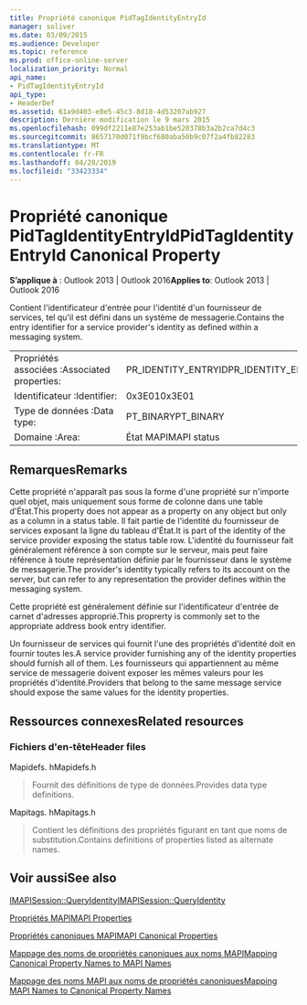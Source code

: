```yaml
---
title: Propriété canonique PidTagIdentityEntryId
manager: soliver
ms.date: 03/09/2015
ms.audience: Developer
ms.topic: reference
ms.prod: office-online-server
localization_priority: Normal
api_name:
- PidTagIdentityEntryId
api_type:
- HeaderDef
ms.assetid: 61a9d403-e0e5-45c3-8d18-4d53207ab927
description: Dernière modification le 9 mars 2015
ms.openlocfilehash: 099df2211e87e253ab1be520378b3a2b2ca7d4c3
ms.sourcegitcommit: 8657170d071f9bcf680aba50b9c07f2a4fb82283
ms.translationtype: MT
ms.contentlocale: fr-FR
ms.lasthandoff: 04/28/2019
ms.locfileid: "33423334"
---
```

# <a name="pidtagidentityentryid-canonical-property"></a><span data-ttu-id="5035d-103">Propriété canonique PidTagIdentityEntryId</span><span class="sxs-lookup"><span data-stu-id="5035d-103">PidTagIdentityEntryId Canonical Property</span></span>

  
  
<span data-ttu-id="5035d-104">**S’applique à** : Outlook 2013 | Outlook 2016</span><span class="sxs-lookup"><span data-stu-id="5035d-104">**Applies to**: Outlook 2013 | Outlook 2016</span></span> 
  
<span data-ttu-id="5035d-105">Contient l'identificateur d'entrée pour l'identité d'un fournisseur de services, tel qu'il est défini dans un système de messagerie.</span><span class="sxs-lookup"><span data-stu-id="5035d-105">Contains the entry identifier for a service provider's identity as defined within a messaging system.</span></span> 
  
|||
|:-----|:-----|
|<span data-ttu-id="5035d-106">Propriétés associées :</span><span class="sxs-lookup"><span data-stu-id="5035d-106">Associated properties:</span></span>  <br/> |<span data-ttu-id="5035d-107">PR_IDENTITY_ENTRYID</span><span class="sxs-lookup"><span data-stu-id="5035d-107">PR_IDENTITY_ENTRYID</span></span>  <br/> |
|<span data-ttu-id="5035d-108">Identificateur :</span><span class="sxs-lookup"><span data-stu-id="5035d-108">Identifier:</span></span>  <br/> |<span data-ttu-id="5035d-109">0x3E01</span><span class="sxs-lookup"><span data-stu-id="5035d-109">0x3E01</span></span>  <br/> |
|<span data-ttu-id="5035d-110">Type de données :</span><span class="sxs-lookup"><span data-stu-id="5035d-110">Data type:</span></span>  <br/> |<span data-ttu-id="5035d-111">PT_BINARY</span><span class="sxs-lookup"><span data-stu-id="5035d-111">PT_BINARY</span></span>  <br/> |
|<span data-ttu-id="5035d-112">Domaine :</span><span class="sxs-lookup"><span data-stu-id="5035d-112">Area:</span></span>  <br/> |<span data-ttu-id="5035d-113">État MAPI</span><span class="sxs-lookup"><span data-stu-id="5035d-113">MAPI status</span></span>  <br/> |
   
## <a name="remarks"></a><span data-ttu-id="5035d-114">Remarques</span><span class="sxs-lookup"><span data-stu-id="5035d-114">Remarks</span></span>

<span data-ttu-id="5035d-115">Cette propriété n'apparaît pas sous la forme d'une propriété sur n'importe quel objet, mais uniquement sous forme de colonne dans une table d'État.</span><span class="sxs-lookup"><span data-stu-id="5035d-115">This property does not appear as a property on any object but only as a column in a status table.</span></span> <span data-ttu-id="5035d-116">Il fait partie de l'identité du fournisseur de services exposant la ligne du tableau d'État.</span><span class="sxs-lookup"><span data-stu-id="5035d-116">It is part of the identity of the service provider exposing the status table row.</span></span> <span data-ttu-id="5035d-117">L'identité du fournisseur fait généralement référence à son compte sur le serveur, mais peut faire référence à toute représentation définie par le fournisseur dans le système de messagerie.</span><span class="sxs-lookup"><span data-stu-id="5035d-117">The provider's identity typically refers to its account on the server, but can refer to any representation the provider defines within the messaging system.</span></span> 
  
<span data-ttu-id="5035d-118">Cette propriété est généralement définie sur l'identificateur d'entrée de carnet d'adresses approprié.</span><span class="sxs-lookup"><span data-stu-id="5035d-118">This proprerty is commonly set to the appropriate address book entry identifier.</span></span> 
  
<span data-ttu-id="5035d-119">Un fournisseur de services qui fournit l'une des propriétés d'identité doit en fournir toutes les.</span><span class="sxs-lookup"><span data-stu-id="5035d-119">A service provider furnishing any of the identity properties should furnish all of them.</span></span> <span data-ttu-id="5035d-120">Les fournisseurs qui appartiennent au même service de messagerie doivent exposer les mêmes valeurs pour les propriétés d'identité.</span><span class="sxs-lookup"><span data-stu-id="5035d-120">Providers that belong to the same message service should expose the same values for the identity properties.</span></span> 
  
## <a name="related-resources"></a><span data-ttu-id="5035d-121">Ressources connexes</span><span class="sxs-lookup"><span data-stu-id="5035d-121">Related resources</span></span>

### <a name="header-files"></a><span data-ttu-id="5035d-122">Fichiers d'en-tête</span><span class="sxs-lookup"><span data-stu-id="5035d-122">Header files</span></span>

<span data-ttu-id="5035d-123">Mapidefs. h</span><span class="sxs-lookup"><span data-stu-id="5035d-123">Mapidefs.h</span></span>
  
> <span data-ttu-id="5035d-124">Fournit des définitions de type de données.</span><span class="sxs-lookup"><span data-stu-id="5035d-124">Provides data type definitions.</span></span>
    
<span data-ttu-id="5035d-125">Mapitags. h</span><span class="sxs-lookup"><span data-stu-id="5035d-125">Mapitags.h</span></span>
  
> <span data-ttu-id="5035d-126">Contient les définitions des propriétés figurant en tant que noms de substitution.</span><span class="sxs-lookup"><span data-stu-id="5035d-126">Contains definitions of properties listed as alternate names.</span></span>
    
## <a name="see-also"></a><span data-ttu-id="5035d-127">Voir aussi</span><span class="sxs-lookup"><span data-stu-id="5035d-127">See also</span></span>



[<span data-ttu-id="5035d-128">IMAPISession::QueryIdentity</span><span class="sxs-lookup"><span data-stu-id="5035d-128">IMAPISession::QueryIdentity</span></span>](imapisession-queryidentity.md)


[<span data-ttu-id="5035d-129">Propriétés MAPI</span><span class="sxs-lookup"><span data-stu-id="5035d-129">MAPI Properties</span></span>](mapi-properties.md)
  
[<span data-ttu-id="5035d-130">Propriétés canoniques MAPI</span><span class="sxs-lookup"><span data-stu-id="5035d-130">MAPI Canonical Properties</span></span>](mapi-canonical-properties.md)
  
[<span data-ttu-id="5035d-131">Mappage des noms de propriétés canoniques aux noms MAPI</span><span class="sxs-lookup"><span data-stu-id="5035d-131">Mapping Canonical Property Names to MAPI Names</span></span>](mapping-canonical-property-names-to-mapi-names.md)
  
[<span data-ttu-id="5035d-132">Mappage des noms MAPI aux noms de propriétés canoniques</span><span class="sxs-lookup"><span data-stu-id="5035d-132">Mapping MAPI Names to Canonical Property Names</span></span>](mapping-mapi-names-to-canonical-property-names.md)

